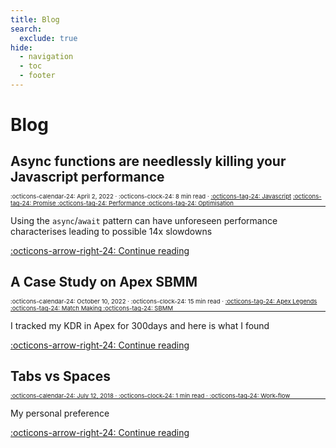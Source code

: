 ```yaml
---
title: Blog
search:
  exclude: true
hide:
  - navigation
  - toc
  - footer
---
```


<style>
	aside {
    display: block;
    margin: -5px 0px -15px 0px;
    font-size: .6rem;
  }
</style>

# Blog

## Async functions are needlessly killing your Javascript performance

<aside markdown>
:octicons-calendar-24: April 2, 2022 ·
:octicons-clock-24: 8 min read ·
<a href="/tags/#Javascript">:octicons-tag-24: Javascript</a>
<a href="/tags/#Promise">:octicons-tag-24: Promise</a>
<a href="/tags/#Performance">:octicons-tag-24: Performance</a>
<a href="/tags/#Optimisation">:octicons-tag-24: Optimisation</a>
</aside>

---

Using the `async`/`await` pattern can have unforeseen performance characterises leading to possible 14x slowdowns

  [:octicons-arrow-right-24: Continue reading](async-js-performance-apr23.md)

## A Case Study on Apex SBMM

<aside markdown>
:octicons-calendar-24: October 10, 2022 ·
:octicons-clock-24: 15 min read ·
<a href="/tags/#apex-legends">:octicons-tag-24: Apex Legends</a>
<a href="/tags/#match-making">:octicons-tag-24: Match Making</a>
<a href="/tags/#sbmm">:octicons-tag-24: SBMM</a>
</aside>

---

I tracked my KDR in Apex for 300days and here is what I found

  [:octicons-arrow-right-24: Continue reading](apex-ssbm-nov22.md)

<!-- ## Weighted Random

<aside markdown>
:octicons-calendar-24: September 9, 2018 ·
:octicons-clock-24: 4 min read ·
<a href="/tags/#ipt">:octicons-tag-24: IPT</a>
</aside>

---

The process of randomly selecing a value, where some values are more likely than others

  [:octicons-arrow-right-24: Continue reading](11.md) -->


## Tabs vs Spaces

<aside markdown>
:octicons-calendar-24: July 12, 2018 ·
:octicons-clock-24: 1 min read ·
<a href="/tags/#work-flow">:octicons-tag-24: Work-flow</a>
</aside>

---

My personal preference

  [:octicons-arrow-right-24: Continue reading](10.md)

<!-- ## Buddy Memory Allocation

<aside markdown>
:octicons-calendar-24: April 5, 2018 ·
:octicons-clock-24: 10 min read ·
<a href="/tags/#data-structure">:octicons-tag-24: Data-Structure</a>
</aside>

---

A common memory allocation algorithm

  [:octicons-arrow-right-24: Continue reading](7.md) -->


<!-- ## Case Study: Guess Who

<aside markdown>
:octicons-calendar-24: March 3, 2018 ·
:octicons-clock-24: 6 min read ·
<a href="/tags/#case-study">:octicons-tag-24: Case-Study</a>
</aside>

---

How do online 'Guess Who' apps really work

  [:octicons-arrow-right-24: Continue reading](7.md) -->


<!-- ## Case Study: Object Oriented Database (Static Schema)

<aside markdown>
:octicons-calendar-24: Feburary 19, 2018 ·
:octicons-clock-24: 2 min read ·
<a href="/tags/#ipt">:octicons-tag-24: IPT</a> ·
<a href="/tags/#data-structure">:octicons-tag-24: Data-Structure</a>
</aside>

---

How classic object-oriented databases encode their data

  [:octicons-arrow-right-24: Continue reading](6.md) -->


<!-- ## Case Study: Appendix: Key vs Value Hashing

<aside markdown>
:octicons-calendar-24: Feburary 19, 2018 ·
:octicons-clock-24: 2 min read ·
<a href="/tags/#ipt">:octicons-tag-24: IPT</a>
</aside>

---

Squishing your hash functions for smaller ranges with acceptable results

  [:octicons-arrow-right-24: Continue reading](5.md) -->


<!-- ## Key vs Value Hashing

<aside markdown>
:octicons-calendar-24: Feburary 16, 2018 ·
:octicons-clock-24: 2 min read ·
<a href="/tags/#ipt">:octicons-tag-24: IPT</a>
</aside>

---

Similar techniques for different goals

  [:octicons-arrow-right-24: Continue reading](4.md) -->


<!-- ## Relational Table DBMS

<aside markdown>
:octicons-calendar-24: Feburary 16, 2018 ·
:octicons-clock-24: 2 min read
</aside>

---

How table DBMSs actually store their data

  [:octicons-arrow-right-24: Continue reading](3.md) -->